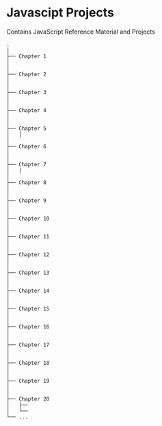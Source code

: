 # Javascipt Projects
Contains JavaScript Reference Material and Projects

    .
    │
    ├── Chapter 1   
    │
    │
    ├── Chapter 2 
    │
    │
    ├── Chapter 3
    │
    │
    ├── Chapter 4 
    │
    │
    ├── Chapter 5
    │   │
    │
    ├── Chapter 6 
    │
    │
    ├── Chapter 7
    │   │
    │
    ├── Chapter 8 
    │
    │
    ├── Chapter 9
    │
    │
    ├── Chapter 10 
    │
    │
    ├── Chapter 11
    │
    │
    ├── Chapter 12 
    │
    │
    ├── Chapter 13
    │
    │
    ├── Chapter 14 
    │
    │
    ├── Chapter 15       
    │
    │
    ├── Chapter 16 
    │
    │
    ├── Chapter 17
    │
    │
    ├── Chapter 18
    │
    │
    ├── Chapter 19
    │
    │
    ├── Chapter 20
    │   ├──
    │   └──
    └── ...


    
   
